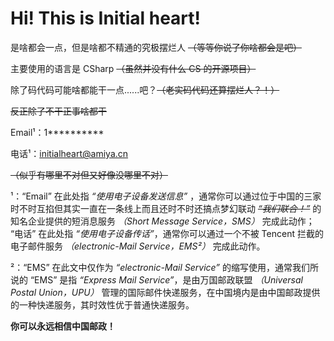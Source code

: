 # Hi! This is Initial heart!

是啥都会一点，但是啥都不精通的究极摆烂人 ~~（等等你说了你啥都会是吧）~~    

主要使用的语言是 CSharp ~~（虽然并没有什么 CS 的开源项目）~~   

除了码代码可能啥都能干一点......吧？~~（老实码代码还算摆烂人？！）~~    

~~反正除了不干正事啥都干~~    

Email¹：1**********

电话¹：initialheart@amiya.cn

~~（似乎有哪里不对但又好像没哪里不对）~~

¹：“Email” 在此处指 *“使用电子设备发送信息”* ，通常你可以通过位于中国的三家时不时互掐但其实一直在一条线上而且还时不时还搞点梦幻联动 ~~*“我们联合！”*~~ 的知名企业提供的短消息服务 *（Short Message Service，SMS）* 完成此动作； “电话” 在此处指 *“使用电子设备传话”*，通常你可以通过一个不被 Tencent 拦截的电子邮件服务 *（electronic-Mail Service，EMS²）* 完成此动作。

²：“EMS” 在此文中仅作为 *“electronic-Mail Service”* 的缩写使用，通常我们所说的 “EMS” 是指 *“Express Mail Service”*，是由万国邮政联盟 *（Universal Postal Union，UPU）* 管理的国际邮件快递服务，在中国境内是由中国邮政提供的一种快递服务，其时效性优于普通快递服务。

**你可以永远相信中国邮政！**

